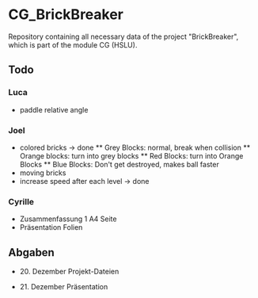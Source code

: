 # CG_BrickBreaker
Repository containing all necessary data of the project "BrickBreaker", which is part of the module CG (HSLU).


## Todo

### Luca
 * paddle relative angle
 
 
### Joel
* colored bricks -> done
** Grey Blocks: normal, break when collision
** Orange blocks: turn into grey blocks 
** Red Blocks: turn into Orange Blocks
** Blue Blocks: Don't get destroyed, makes ball faster
* moving bricks
* increase speed after each level -> done


### Cyrille

* Zusammenfassung 1 A4 Seite
* Präsentation Folien


## Abgaben

* 20\. Dezember Projekt-Dateien

* 21\. Dezember Präsentation
